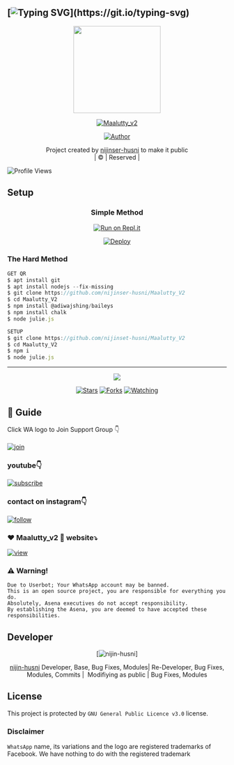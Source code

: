 ## [![Typing SVG](https://readme-typing-svg.herokuapp.com?font=Lemon+milk&color=F7000&lines=Welcome+to+Maalutty_v2+WA+Bot...;Created+by+husni+and+nijin....;This+is+a+Bgm+stickerbot...;With+more+features...)](https://git.io/typing-svg)

<div align="center">
  <img border-radius: 15px src="https://i.ibb.co/C7ZVWh7/Screenshot-2021-10-25-21-10-01-2.png" width="200" height="200"/>
  <p align="center">
<a href="#"><img title="Maalutty_v2" src="https://img.shields.io/badge/Maalutty_v2-green?colorA=%23ff0000&colorB=%23017e40&style=for-the-badge"></a>
</p>
  <p align="center">
<a href="https://github.com/nijinser-husni"><img title="Author" src="https://img.shields.io/badge/Author-Husnijin-/Maalutty_v2?color=blue&style=for-the-badge&logo=whatsapp"></a>
</p>
</div>
<p align="center">
Project created by <a href="https://github.com/nijinser-husni">nijinser-husni</a> to make it public
    <br>
       | © |
        Reserved |
    <br> 
</p>

![Profile Views](https://hits.seeyoufarm.com/api/count/incr/badge.svg?url=https://github.com/farhan-dqz/JulieMwol&title=Profile%20Views)

## Setup
<div align="center">

  ### Simple Method
  
[![Run on Repl.it](https://repl.it/badge/github/quiec/whatsAlfa)](https://replit.com/@HUSNIV2/MAALUTTYV2)

[![Deploy](https://www.herokucdn.com/deploy/button.svg)](https://heroku.com/deploy?template=https://github.com/nijinser-husni/Maalutty_V2)
     </div>

### The Hard Method
```js
GET QR
$ apt install git
$ apt install nodejs --fix-missing
$ git clone https://github.com/nijinser-husni/Maalutty_V2
$ cd Maalutty_V2
$ npm install @adiwajshing/baileys
$ npm install chalk
$ node julie.js
```
      
```js
SETUP
$ git clone https://github.com/nijinset-husni/Maalutty_V2
$ cd Maalutty_V2
$ npm i
$ node julie.js
```

----

  <p align="center">
  <a href="httsp://github.com/farhan-dqz/JulieMwol">
    
<a href="https://github.com/farhan-dqz/followers">
<img src="https://img.shields.io/github/repo-size/farhan-dqz/Julie-Mwol?color=green&label=Repo%20total%20size&style=plastic">
<p align="center">
<a href="https://github.com/farhan-dqz/followers"
<img title="Followers" src="https://img.shields.io/github/followers/farhan-dqz?color=blue&style=flat-square"></a>
<a href="https://github.com/farhan-dqz/JulieMwol/stargazers/"><img title="Stars" src="https://img.shields.io/github/stars/farhan-dqz/JulieMwol?color=blue&style=flat-square"></a>
<a href="https://github.com/farhan-dqz/JulieMwol/network/members"><img title="Forks" src="https://img.shields.io/github/forks/farhan-dqz/JulieMwol?color=blue&style=flat-square"></a>
<a href="https://github.com/farhan-dqz/JulieMwol/watchers"><img title="Watching" src="https://img.shields.io/github/watchers/farhan-dqz/JulieMwol?label=Watchers&color=blue&style=flat-square"></a>
</p>

## 📢 Guide
Click WA logo to Join Support Group 👇
    <br>
<br>
  [![join](https://github.com/Alien-alfa/PublicBot/blob/main/wlogo.svg.png)](https://chat.whatsapp.com/FO3JyZPm1ma3vHyEQjaToY)
  <div align="center">

  </div>

### youtube👇

[![subscribe](https://i.ibb.co/mqttCVQ/images-1-1.png)](https://youtube.com/channel/UCllom1TvXieyxcGaanSpMvA)


### contact on instagram👇

[![follow](https://i.ibb.co/zHdm4Hj/images-5-2.jpg)](https://www.instagram.com/Maalutty_v2_v2/)

### ❤️ Maalutty_v2 💙 website⤵️

[![view](https://i.ibb.co/cyXKpj7/images-7-1-1.jpg)](https://Maalutty_v2nijinhusni.blogspot.com)


### ⚠️ Warning! 
```
Due to Userbot; Your WhatsApp account may be banned.
This is an open source project, you are responsible for everything you do. 
Absolutely, Asena executives do not accept responsibility.
By establishing the Asena, you are deemed to have accepted these responsibilities.
```

## Developer
  <div align="center">
    
[![nijin-husni](https://github.com/nijinser-husni.png?size=100)]

 [nijin-husni](https://github.com/nijinser-husni)
Developer, Base, Bug Fixes, Modules| Re-Developer, Bug Fixes, Modules, Commits |  Modifiying  as   public | Bug Fixes, Modules 
  </div>
    


## License
This project is protected by `GNU General Public Licence v3.0` license.

### Disclaimer
`WhatsApp` name, its variations and the logo are registered trademarks of Facebook. We have nothing to do with the registered trademark

